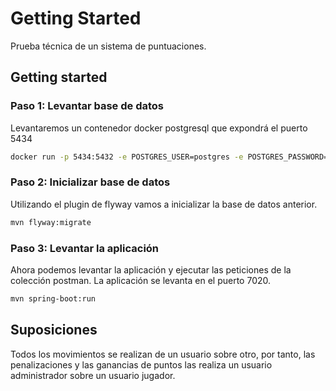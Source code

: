 # Getting Started

Prueba técnica de un sistema de puntuaciones.
## Getting started

### Paso 1: Levantar base de datos
Levantaremos un contenedor docker postgresql que expondrá el puerto 5434
```  bash
docker run -p 5434:5432 -e POSTGRES_USER=postgres -e POSTGRES_PASSWORD=pass -e POSTGRES_DB=postgres -d postgres:13
```

### Paso 2: Inicializar base de datos

Utilizando el plugin de flyway vamos a inicializar la base de datos anterior.
```bash
mvn flyway:migrate
```

### Paso 3: Levantar la aplicación

Ahora podemos levantar la aplicación y ejecutar las peticiones de la colección postman. La aplicación se levanta en el puerto 7020.
```bash
mvn spring-boot:run
```

## Suposiciones

Todos los movimientos se realizan de un usuario sobre otro, por tanto, las penalizaciones y las ganancias de puntos las realiza un usuario administrador sobre un usuario jugador.